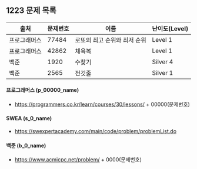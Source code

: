 ## 1223 문제 목록




| 출처         | 문제번호 | 이름                         | 난이도(Level) |
| ------------ | -------- | ---------------------------- | ------------- |
| 프로그래머스 | 77484    | 로또의 최고 순위와 최저 순위 | Level 1       |
| 프로그래머스 | 42862    | 체육복                       | Level 1       |
| 백준         | 1920     | 수찾기                       | Silver 4      |
| 백준         | 2565     | 전깃줄                       | Silver 1      |



#### 프로그래머스 (p_00000_name)

- https://programmers.co.kr/learn/courses/30/lessons/ + 00000(문제번호)

#### SWEA (s_0_name)

- https://swexpertacademy.com/main/code/problem/problemList.do

#### 백준 (b_0_name)

- https://www.acmicpc.net/problem/ + 0000(문제번호)

